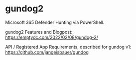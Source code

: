 # gundog2
Microsoft 365 Defender Hunting via PowerShell.

gundog2 Features and Blogpost: https://emptydc.com/2022/02/08/gundog-2/

API / Registered App Requirements, described for gundog v1: https://github.com/jangeisbauer/gundog
